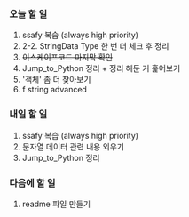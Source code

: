 ### 오늘 할 일
1. ssafy 복습 (always high priority)
2. 2-2. StringData Type 한 번 더 체크 후 정리
3. ~~이스케이프코드 마지막 확인~~
4. Jump_to_Python 정리 + 정리 해둔 거 훑어보기
5. '객체' 좀 더 찾아보기
6. f string advanced

### 내일 할 일
1. ssafy 복습 (always high priority)
2. 문자열 데이터 관련 내용 외우기
3. Jump_to_Python 정리

### 다음에 할 일
1. readme 파일 만들기